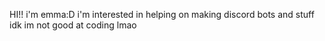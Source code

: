 HI!! i'm emma:D 
i'm interested in helping on making discord bots and stuff
idk
im not good at coding lmao
